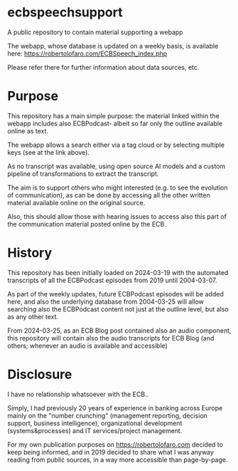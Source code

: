 # ecbspeechsupport
A public repository to contain material supporting a webapp

The webapp, whose database is updated on a weekly basis, is available here: https://robertolofaro.com/ECBSpeech_index.php

Please refer there for further information about data sources, etc.


# Purpose

This repository has a main simple purpose: the material linked within the webapp includes also ECBPodcast- albeit so far only the outline available online as text.

The webapp allows a search either via a tag cloud or by selecting multiple keys (see at the link above).

As no transcript was available, using open source AI models and a custom pipeline of transformations to extract the transcript.

The aim is to support others who might interested (e.g. to see the evolution of communication), as can be done by accessing all the other written material available online on the original source.

Also, this should allow those with hearing issues to access also this part of the communication material posted online by the ECB.


# History

This repository has been initially loaded on 2024-03-19 with the automated transcripts of all the ECBPodcast episodes from 2019 until 2004-03-07.

As part of the weekly updates, future ECBPodcast episodes will be added here, and also the underlying database from 2004-03-25 will allow searching also the ECBPodcast content not just at the outline level, but also as any other text.

From 2024-03-25, as an ECB Blog post contained also an audio component, this repository will contain also the audio transcripts for ECB Blog (and others; whenever an audio is available and accessible)


# Disclosure

I have no relationship whatsoever with the ECB..

Simply, I had previously 20 years of experience in banking across Europe mainly on the "number crunching" (management reporting, decision support, business intelligence), organizational development (systems&processes) and IT services/project management.

For my own publication purposes on https://robertolofaro.com decided to keep being informed, and in 2019 decided to share what I was anyway reading from public sources, in a way more accessible than page-by-page.

